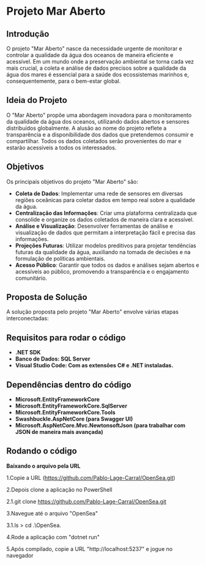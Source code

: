 # Projeto Mar Aberto

## Introdução

O projeto "Mar Aberto" nasce da necessidade urgente de monitorar e controlar a qualidade da água dos oceanos de maneira eficiente e acessível. Em um mundo onde a preservação ambiental se torna cada vez mais crucial, a coleta e análise de dados precisos sobre a qualidade da água dos mares é essencial para a saúde dos ecossistemas marinhos e, consequentemente, para o bem-estar global.

## Ideia do Projeto

O "Mar Aberto" propõe uma abordagem inovadora para o monitoramento da qualidade da água dos oceanos, utilizando dados abertos e sensores distribuídos globalmente. A alusão ao nome do projeto reflete a transparência e a disponibilidade dos dados que pretendemos consumir e compartilhar. Todos os dados coletados serão provenientes do mar e estarão acessíveis a todos os interessados.

## Objetivos

Os principais objetivos do projeto "Mar Aberto" são:

- **Coleta de Dados**: Implementar uma rede de sensores em diversas regiões oceânicas para coletar dados em tempo real sobre a qualidade da água.
- **Centralização das Informações**: Criar uma plataforma centralizada que consolide e organize os dados coletados de maneira clara e acessível.
- **Análise e Visualização**: Desenvolver ferramentas de análise e visualização de dados que permitam a interpretação fácil e precisa das informações.
- **Projeções Futuras**: Utilizar modelos preditivos para projetar tendências futuras da qualidade da água, auxiliando na tomada de decisões e na formulação de políticas ambientais.
- **Acesso Público**: Garantir que todos os dados e análises sejam abertos e acessíveis ao público, promovendo a transparência e o engajamento comunitário.

## Proposta de Solução

A solução proposta pelo projeto "Mar Aberto" envolve várias etapas interconectadas:

## Requisitos para rodar o código

- **.NET SDK**
- **Banco de Dados: SQL Server**
- **Visual Studio Code: Com as extensões C# e .NET instaladas.**
  

## Dependências dentro do código

- **Microsoft.EntityFrameworkCore**
- **Microsoft.EntityFrameworkCore.SqlServer**
- **Microsoft.EntityFrameworkCore.Tools**
- **Swashbuckle.AspNetCore (para Swagger UI)**
- **Microsoft.AspNetCore.Mvc.NewtonsoftJson (para trabalhar com JSON de maneira mais avançada)**


## Rodando o código


**Baixando o arquivo pela URL**


1.Copie a URL (https://github.com/Pablo-Lage-Carral/OpenSea.git)



2.Depois clone a aplicação no PowerShell

2.1.git clone https://github.com/Pablo-Lage-Carral/OpenSea.git


3.Navegue até o arquivo "OpenSea"

  3.1.ls > cd .\OpenSea\.


4.Rode a aplicação com "dotnet run"


5.Após compilado, copie a URL "http://localhost:5237" e jogue no navegador




